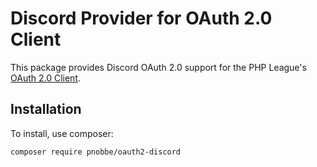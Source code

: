 # Discord Provider for OAuth 2.0 Client


This package provides Discord OAuth 2.0 support for the PHP League's [OAuth 2.0 Client](https://github.com/thephpleague/oauth2-client).

## Installation

To install, use composer:

```
composer require pnobbe/oauth2-discord
```
